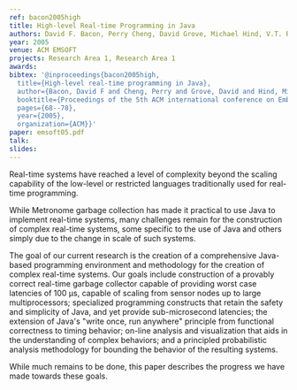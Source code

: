 ```yaml
---
ref: bacon2005high
title: High-level Real-time Programming in Java 
authors: David F. Bacon, Perry Cheng, David Grove, Michael Hind, V.T. Rajan, Eran Yahav, M. Hauswirth, C. Kirsch, Daniel Spoonhower, and Martin T. Vechev 
year: 2005
venue: ACM EMSOFT
projects: Research Area 1, Research Area 1
awards: 
bibtex: '@inproceedings{bacon2005high,
  title={High-level real-time programming in Java},
  author={Bacon, David F and Cheng, Perry and Grove, David and Hind, Michael and Rajan, VT and Yahav, Eran and Hauswirth, Matthias and Kirsch, Christoph M and Spoonhower, Daniel and Vechev, Martin T},
  booktitle={Proceedings of the 5th ACM international conference on Embedded software},
  pages={68--78},
  year={2005},
  organization={ACM}}'
paper: emsoft05.pdf
talk: 
slides: 
---
```


Real-time systems have reached a level of complexity beyond the scaling capability of the low-level or restricted languages traditionally used for real-time programming.

While Metronome garbage collection has made it practical to use Java to implement real-time systems, many challenges remain for the construction of complex real-time systems, some specific to the use of Java and others simply due to the change in scale of such systems.

The goal of our current research is the creation of a comprehensive Java-based programming environment and methodology for the creation of complex real-time systems. Our goals include construction of a provably correct real-time garbage collector capable of providing worst case latencies of 100 μs, capable of scaling from sensor nodes up to large multiprocessors; specialized programming constructs that retain the safety and simplicity of Java, and yet provide sub-microsecond latencies; the extension of Java's "write once, run anywhere" principle from functional correctness to timing behavior; on-line analysis and visualization that aids in the understanding of complex behaviors; and a principled probabilistic analysis methodology for bounding the behavior of the resulting systems.

While much remains to be done, this paper describes the progress we have made towards these goals.